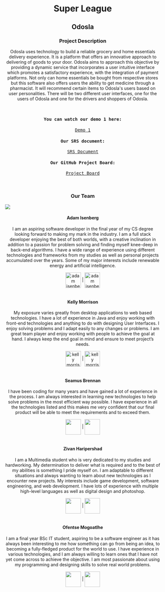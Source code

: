 <h1 align="center"> Super League </h1>
<h2 align="center"> Odosla </h2>
<h3 align="center"> Project Description </h3>
<p align="center">Odosla uses technology to build a reliable grocery and home essentials delivery experience. It is a platform that offers an innovative approach to delivering of goods to your door. Odosla aims to approach this objective by providing a dynamic service that incorporates a user intuitive interface which promotes a satisfactory experience, with the integration of payment platforms. Not only can home essentials be bought from respective stores but this software also offers users the ability to get medicine through a pharmacist. It will recommend certain items to Odosla's users based on user personalities. There will be two different user interfaces, one for the users of Odosla and one for the drivers and shoppers of Odosla.</p>
<br>
<div align="center">
<kbd>
 
<h4 align="center">You can watch our demo 1 here: </h4>
<div align="center"><a href="https://www.youtube.com/watch?v=0yBnIUX0QAE" target="blank">Demo 1</a></div>

<h4 align="center"> Our SRS document:</h4>
<div align="center"><a href="https://www.overleaf.com/project/60b112f6f641dc5b797018ed" target="blank">SRS Document</a></div>

<h4 align="center"> Our GitHub Project Board:</h4>
<div align="center"><a href="https://github.com/COS301-SE-2021/Odosla/projects/2" target="blank">Project Board</a></div>
<br>
</kbd>
</div>

<br>
<h3 align="center"> Our Team </h3>

<img src="https://media-exp1.licdn.com/dms/image/C5603AQGAUCOKb9PhDA/profile-displayphoto-shrink_800_800/0/1618571932130?e=1628121600&v=beta&t=sDbJVH6XRwmu504sdqUijfi2ZXcnscajWpLVfEFAjTo"></img>
<h4 align="center"> Adam Isenberg </h4>
<p align="center">I am an aspiring software developer in the final year of my CS degree looking forward to making my mark in the industry. I am a full stack developer enjoying the best of both worlds, with a creative inclination in addition to a passion for problem solving and finding myself knee-deep in back-end algorithms. I have a wide range of experience using different technologies and frameworks from my studies as well as personal projects accumulated over the years. Some of my major interests include renewable energy and artificial intelligence. </p>

<div align="center"> <a href="https://github.com/Adam4920" target="blank"><img align="center" src="https://github.githubassets.com/images/modules/logos_page/GitHub-Mark.png" alt="adam isenberg" height="50" width="50" /></a> | <a href="https://www.linkedin.com/in/adam-isenberg/" target="blank"><img align="center" src="https://cdn4.iconfinder.com/data/icons/social-messaging-ui-color-shapes-2-free/128/social-linkedin-circle-512.png" alt="adam isenberg" height="50" width="50" /></a> </div>

<br>

<h4 align="center"> Kelly Morrison </h4>
<p align="center">My exposure varies greatly from desktop applications to web based technologies. I have a lot of experience in Java and enjoy working with front-end technologies and
anything to do with designing User Interfaces. I enjoy solving problems and I adapt easily to any changes or problems. I am great team player and enjoy working with
people to achieve the goal at hand. I always keep the end goal in mind and ensure to meet project’s needs.</p>

<div align="center"><a href="https://github.com/kelly-morr" align="center" target="blank"><img align="center" src="https://github.githubassets.com/images/modules/logos_page/GitHub-Mark.png" alt="kelly morrison" height="50" width="50" /></a> | <a href="https://www.linkedin.com/in/kelly-morrison-0a111a210/" target="blank"><img align="center" src="https://cdn4.iconfinder.com/data/icons/social-messaging-ui-color-shapes-2-free/128/social-linkedin-circle-512.png" alt="kelly morrison" height="50" width="50" /></a></div>

<br>
<h4 align="center"> Seamus Brennan </h4>
<p align="center">I have been coding for many years and have gained a lot of experience in the process. I am always interested in learning new technologies to help solve problems in the most efficient way possible. I have experience in all the technologies listed and this makes me very confident that our final product will be able to meet the requirements and to exceed them.</p>

<div align="center"><a href="https://github.com/Seamus-Brennan" align="center" target="blank"><img align="center" src="https://github.githubassets.com/images/modules/logos_page/GitHub-Mark.png"  height="50" width="50" /></a> | <a href="https://www.linkedin.com/in/s%C3%A9amus-brennan-b0357318a/" target="blank"><img align="center" src="https://cdn4.iconfinder.com/data/icons/social-messaging-ui-color-shapes-2-free/128/social-linkedin-circle-512.png" height="50" width="50" /></a></div>

<br>
<h4 align="center"r> Zivan Haripershad </h4>
<p align="center">I am a Multimedia student who is very dedicated to my studies and hardworking. My determination to deliver what is required and to the best of my abilities is
something I pride myself on. I am adaptable to different situations and always wanting to learn about new technologies as I encounter new projects. My interests include game development, software engineering, and web development. I have lots of experience with multiple high-level languages as well as digital design and
photoshop.</p>

<div align="center"><a href="https://github.com/ZivanHaripershad" align="center" target="blank"><img align="center" src="https://github.githubassets.com/images/modules/logos_page/GitHub-Mark.png"  height="50" width="50" /></a> | <a href="https://www.linkedin.com/in/zivan-haripershad-4368061b2/" target="blank"><img align="center" src="https://cdn4.iconfinder.com/data/icons/social-messaging-ui-color-shapes-2-free/128/social-linkedin-circle-512.png" height="50" width="50" /></a></div>

<br>
<h4 align="center"> Ofentse Mogoatlhe </h4>
<p align="center">I am a final year BSc IT student, aspiring to be a software engineer as it has always been interesting to me how something can go from being an idea, to becoming a fully-fledged product for the world to use. I have experience in various technologies, and I am always willing to learn ones that I have not yet come across
to achieve the objective. I am most passionate about using my programming and designing skills to solve real world problems. </p>

<div align="center"><a href="https://github.com/mogoatlhe" align="center" target="blank"><img align="center" src="https://github.githubassets.com/images/modules/logos_page/GitHub-Mark.png"  height="50" width="50" /></a> | <a href="https://www.linkedin.com/in/moeketsi-mogoatlhe-6b7807194/" target="blank"><img align="center" src="https://cdn4.iconfinder.com/data/icons/social-messaging-ui-color-shapes-2-free/128/social-linkedin-circle-512.png" height="50" width="50" /></a></div>
